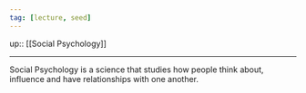 ```yaml
---
tag: [lecture, seed]
---
```

up:: [[Social Psychology]]
___
Social Psychology is a science that studies how people think about, influence and have relationships with one another.

